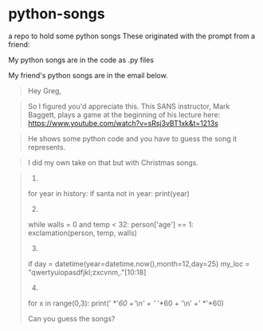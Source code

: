 # python-songs
a repo to hold some python songs
These originated with the prompt from a friend:

My python songs are in the code as .py files

My friend's python songs are in the email below.

>Hey Greg,

>So I figured you'd appreciate this.  This SANS instructor, Mark Baggett, plays a game at the beginning of his lecture here: https://www.youtube.com/watch?v=sRsj3vBT1xk&t=1213s

>He shows some python code and you have to guess the song it represents.

>I did my own take on that but with Christmas songs.  

>1) 
>for year in history:
>    if santa not in year:
>        print(year)
>
>2) 
>while walls = 0 and temp < 32:
>    person['age'] == 1:
>    exclamation(person, temp, walls)
>
>3) 
>if day = datetime(year=datetime.now(),month=12,day=25)
>    my_loc = "qwertyuiopasdfjkl;zxcvnm,."[10:18] 
>
>4) 
>for x in range(0,3):
>    print(' *'*60 +'\n' + '* '*60 + '\n' +' *'*60)
>
>Can you guess the songs?
